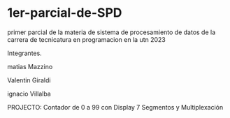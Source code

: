 # 1er-parcial-de-SPD
primer parcial de la materia de sistema de procesamiento de datos de la carrera de tecnicatura en programacion en la utn 2023


Integrantes.




matias Mazzino

Valentin Giraldi

ignacio Villalba


PROJECTO: Contador de 0 a 99 con Display 7 Segmentos y Multiplexación



